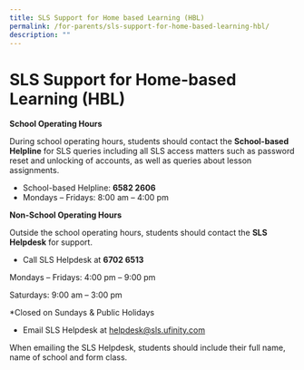 ```yaml
---
title: SLS Support for Home based Learning (HBL)
permalink: /for-parents/sls-support-for-home-based-learning-hbl/
description: ""
---
```

# **SLS Support for Home-based Learning (HBL)**

**School Operating Hours**

During school operating hours, students should contact the **School-based Helpline** for SLS queries including all SLS access matters such as password reset and unlocking of accounts, as well as queries about lesson assignments.

*   School-based Helpline: **6582 2606**
*   Mondays – Fridays: 8:00 am – 4:00 pm

**Non-School Operating Hours**

Outside the school operating hours, students should contact the **SLS Helpdesk** for support.

*   Call SLS Helpdesk at **6702 6513**

Mondays – Fridays: 4:00 pm – 9:00 pm

Saturdays: 9:00 am – 3:00 pm

\*Closed on Sundays & Public Holidays

*   Email SLS Helpdesk at [helpdesk@sls.ufinity.com](mailto:helpdesk@sls.ufinity.com)

When emailing the SLS Helpdesk, students should include their full name, name of school and form class.